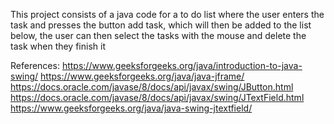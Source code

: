 This project consists of a java code for a to do list where the user enters the task and presses the button add task, which will then be added to the list below, the user can then select the tasks with the mouse and delete the task when they finish it

References: 
https://www.geeksforgeeks.org/java/introduction-to-java-swing/
https://www.geeksforgeeks.org/java/java-jframe/
https://docs.oracle.com/javase/8/docs/api/javax/swing/JButton.html
https://docs.oracle.com/javase/8/docs/api/javax/swing/JTextField.html
https://www.geeksforgeeks.org/java/java-swing-jtextfield/
